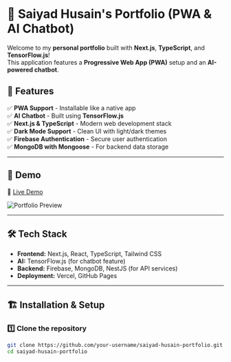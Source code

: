 # 🚀 Saiyad Husain's Portfolio (PWA & AI Chatbot)

Welcome to my **personal portfolio** built with **Next.js**, **TypeScript**, and **TensorFlow.js**!  
This application features a **Progressive Web App (PWA)** setup and an **AI-powered chatbot**.

## 🌟 Features

✅ **PWA Support** - Installable like a native app  
✅ **AI Chatbot** - Built using **TensorFlow.js**  
✅ **Next.js & TypeScript** - Modern web development stack  
✅ **Dark Mode Support** - Clean UI with light/dark themes  
✅ **Firebase Authentication** - Secure user authentication  
✅ **MongoDB with Mongoose** - For backend data storage

---

## 📸 Demo

🚀 [Live Demo](https://saiyadhusain.vercel.app/)

![Portfolio Preview](https://saiyadhusain.vercel.app/demo.png)

---

## 🛠️ Tech Stack

- **Frontend:** Next.js, React, TypeScript, Tailwind CSS
- **AI:** TensorFlow.js (for chatbot feature)
- **Backend:** Firebase, MongoDB, NestJS (for API services)
- **Deployment:** Vercel, GitHub Pages

---

## 🏗️ Installation & Setup

### 1️⃣ Clone the repository

```bash
git clone https://github.com/your-username/saiyad-husain-portfolio.git
cd saiyad-husain-portfolio
```

